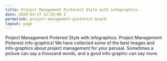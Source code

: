 ```yaml
---
title: Project Management Pinterest Style with infographics.
date: 2020-03-27 12:25:00 Z
permalink: project-management-pinterest-board
layout: page
---
```


Project Management Pinterest Style with infographics.
Project Management Pinterest info-graphics! We have collected some of the best images and info-graphics about project management for your perusal. Sometimes a picture can say a thousand words, and a good info-graphic can say more.